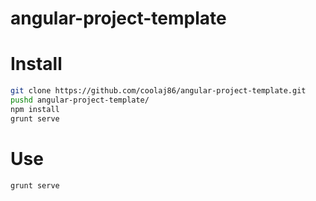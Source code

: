 angular-project-template
============

Install
===

```bash
git clone https://github.com/coolaj86/angular-project-template.git
pushd angular-project-template/
npm install
grunt serve
```

Use
===

```bash
grunt serve
```
